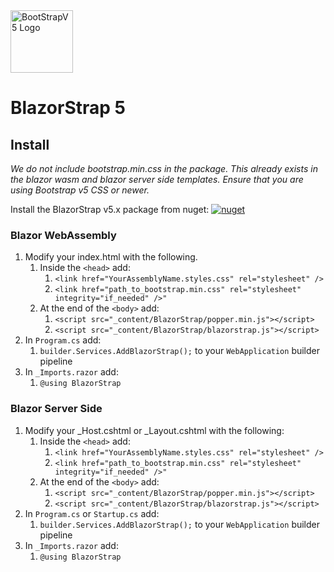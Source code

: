 ﻿<div class="d-flex align-items-center">
    <img src="https://blazorstrap.io/logo5.svg" alt="BootStrapV5 Logo" style="height: 100px"/>
    <h1>BlazorStrap 5</h1>
</div>

## Install

*We do not include bootstrap.min.css in the package. This already exists in the blazor wasm and blazor server side templates. Ensure that you are using Bootstrap v5 CSS or newer.*

Install the BlazorStrap v5.x package from nuget: [![nuget](https://img.shields.io/badge/nuget-Download%205.x-blue)](https://www.nuget.org/packages/BlazorStrap)

### Blazor WebAssembly

1. Modify your index.html with the following.
   1. Inside the `<head>` add:
      1. `<link href="YourAssemblyName.styles.css" rel="stylesheet" />`
      2. `<link href="path_to_bootstrap.min.css" rel="stylesheet" integrity="if_needed" />"`
   2. At the end of the `<body>` add:
      1. `<script src="_content/BlazorStrap/popper.min.js"></script>`
      2. `<script src="_content/BlazorStrap/blazorstrap.js"></script>`
2. In `Program.cs` add:
   1. `builder.Services.AddBlazorStrap();` to your `WebApplication` builder pipeline
3. In `_Imports.razor` add:
   1. `@using BlazorStrap`

### Blazor Server Side

1. Modify your _Host.cshtml or _Layout.cshtml with the following:
   1. Inside the `<head>` add:
      1. `<link href="YourAssemblyName.styles.css" rel="stylesheet" />`
      2. `<link href="path_to_bootstrap.min.css" rel="stylesheet" integrity="if_needed" />"`
   2. At the end of the `<body>` add:
      1. `<script src="_content/BlazorStrap/popper.min.js"></script>`
      2. `<script src="_content/BlazorStrap/blazorstrap.js"></script>`
2. In `Program.cs` or `Startup.cs` add:
   1. `builder.Services.AddBlazorStrap();` to your `WebApplication` builder pipeline
3. In `_Imports.razor` add:
   1. `@using BlazorStrap`
   